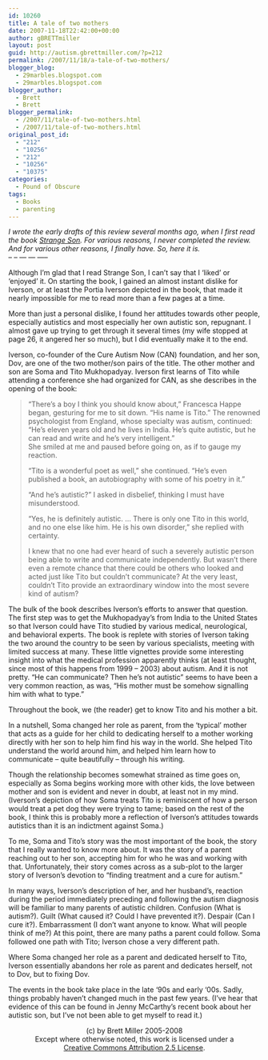 ```yaml
---
id: 10260
title: A tale of two mothers
date: 2007-11-18T22:42:00+00:00
author: gBRETTmiller
layout: post
guid: http://autism.gbrettmiller.com/?p=212
permalink: /2007/11/18/a-tale-of-two-mothers/
blogger_blog:
  - 29marbles.blogspot.com
  - 29marbles.blogspot.com
blogger_author:
  - Brett
  - Brett
blogger_permalink:
  - /2007/11/tale-of-two-mothers.html
  - /2007/11/tale-of-two-mothers.html
original_post_id:
  - "212"
  - "10256"
  - "212"
  - "10256"
  - "10375"
categories:
  - Pound of Obscure
tags:
  - Books
  - parenting
---
```

<span style="font-style:italic;">I wrote the early drafts of this review several months ago, when I first read the book </span><a style="font-style:italic;" href="http://astore.amazon.com/29marbles-blog-20/detail/1573223115/002-9091504-7932015">Strange Son</a><span style="font-style:italic;">. For various reasons, I never completed the review. And for various other reasons, I finally have. So, here it is.</span>  
&#8211; &#8211; &#8212; &#8212; &#8212;&#8211;

Although I’m glad that I read Strange Son, I can’t say that I ‘liked’ or ‘enjoyed’ it. On starting the book, I gained an almost instant dislike for Iverson, or at least the Portia Iverson depicted in the book, that made it nearly impossible for me to read more than a few pages at a time.

More than just a personal dislike, I found her attitudes towards other people, especially autistics and most especially her own autistic son, repugnant. I almost gave up trying to get through it several times (my wife stopped at page 26, it angered her so much), but I did eventually make it to the end.

Iverson, co-founder of the Cure Autism Now (CAN) foundation, and her son, Dov, are one of the two mother/son pairs of the title. The other mother and son are Soma and Tito Mukhopadyay. Iverson first learns of Tito while attending a conference she had organized for CAN, as she describes in the opening of the book:

> “There’s a boy I think you should know about,” Francesca Happe began, gesturing for me to sit down. “His name is Tito.” The renowned psychologist from England, whose specialty was autism, continued: “He’s eleven years old and he lives in India. He’s quite autistic, but he can read and write and he’s very intelligent.”  
> She smiled at me and paused before going on, as if to gauge my reaction.
> 
> “Tito is a wonderful poet as well,” she continued. “He’s even published a book, an autobiography with some of his poetry in it.”
> 
> “And he’s autistic?” I asked in disbelief, thinking I must have misunderstood.
> 
> “Yes, he is definitely autistic. &#8230; There is only one Tito in this world, and no one else like him. He is his own disorder,” she replied with certainty.
> 
> I knew that no one had ever heard of such a severely autistic person being able to write and communicate independently. But wasn’t there even a remote chance that there could be others who looked and acted just like Tito but couldn’t communicate? At the very least, couldn’t Tito provide an extraordinary window into the most severe kind of autism?

The bulk of the book describes Iverson’s efforts to answer that question. The first step was to get the Mukhopadyay’s from India to the United States so that Iverson could have Tito studied by various medical, neurological, and behavioral experts. The book is replete with stories of Iverson taking the two around the country to be seen by various specialists, meeting with limited success at many. These little vignettes provide some interesting insight into what the medical profession apparently thinks (at least thought, since most of this happens from 1999 – 2003) about autism. And it is not pretty. “He can communicate? Then he’s not autistic” seems to have been a very common reaction, as was, “His mother must be somehow signalling him with what to type.”

Throughout the book, we (the reader) get to know Tito and his mother a bit.

In a nutshell, Soma changed her role as parent, from the ‘typical’ mother that acts as a guide for her child to dedicating herself to a mother working directly with her son to help him find his way in the world. She helped Tito understand the world around him, and helped him learn how to communicate – quite beautifully – through his writing.

Though the relationship becomes somewhat strained as time goes on, especially as Soma begins working more with other kids, the love between mother and son is evident and never in doubt, at least not in my mind. (Iverson’s depiction of how Soma treats Tito is reminiscent of how a person would treat a pet dog they were trying to tame; based on the rest of the book, I think this is probably more a reflection of Iverson’s attitudes towards autistics than it is an indictment against Soma.)

To me, Soma and Tito’s story was the most important of the book, the story that I really wanted to know more about. It was the story of a parent reaching out to her son, accepting him for who he was and working with that. Unfortunately, their story comes across as a sub-plot to the larger story of Iverson’s devotion to “finding treatment and a cure for autism.”

In many ways, Iverson’s description of her, and her husband’s, reaction during the period immediately preceding and following the autism diagnosis will be familiar to many parents of autistic children. Confusion (What is autism?). Guilt (What caused it? Could I have prevented it?). Despair (Can I cure it?). Embarrassment (I don’t want anyone to know. What will people think of me?) At this point, there are many paths a parent could follow. Soma followed one path with Tito; Iverson chose a very different path.

Where Soma changed her role as a parent and dedicated herself to Tito, Iverson essentially abandons her role as parent and dedicates herself, not to Dov, but to fixing Dov.

The events in the book take place in the late ‘90s and early ‘00s. Sadly, things probably haven’t changed much in the past few years. (I’ve hear that evidence of this can be found in Jenny McCarthy’s recent book about her autistic son, but I’ve not been able to get myself to read it.)

<div class="blogger-post-footer">
  <p align="center">
    (c) by Brett Miller 2005-2008<br /> Except where otherwise noted, this work is licensed under a<br /> <a href="http://creativecommons.org/licenses/by/2.5/" rel="license">Creative Commons Attribution 2.5 License</a>.
  </p>
</div>